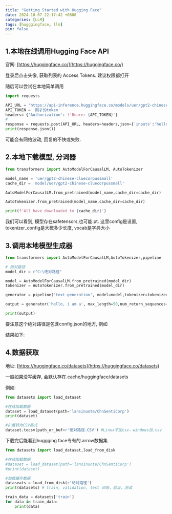 ```yaml
---
title: "Getting Started with Hugging Face"
date: 2024-10-07 22:17:42 +0800
categories: [LLM]
tags: [hugggingface, llm]
pin: false
---
```


## 1.本地在线调用Hugging Face API

官网: [https://huggingface.co/](https://huggingface.co/)

登录后点击头像, 获取列表的 Access Tokens. 建议权限都打开

随后可以尝试在本地简单调用

```python
import requests

API_URL = 'https://api-inference.huggingface.co/models/uer/gpt2-chinese-cluecorpussmall'
API_TOKEN = '刚才的token'
headers= {'Authorization': f'Bearer {API_TOKEN}'}
#
response = requests.post(API_URL, headers=headers,json={'inputs':'hello, hugging face'})
print(response.json())
```

可能会有网络波动, 回复的不快或失败.

## 2.本地下载模型, 分词器

```python
from transformers import AutoModelForCausalLM, AutoTokenizer

model_name = 'uer/gpt2-chinese-cluecorpussmall'
cache_dir = 'model/uer/gpt2-chinese-cluecorpussmall'

AutoModelForCausalLM.from_pretrained(model_name,cache_dir=cache_dir)

AutoTokenizer.from_pretrained(model_name,cache_dir=cache_dir)

print(f'All have downloaded to {cache_dir}')
```

我们可以看到, 模型存在safetensors,也可能.pt. 这里config是设置, tokenizer_config是大概多少长度, vocab是字典大小

## 3.调用本地模型生成器

```python
from transformers import AutoModelForCausalLM,AutoTokenizer,pipeline

# 绝对路径
model_dir = r"C:\绝对路径"

model = AutoModelForCausalLM.from_pretrained(model_dir)
tokenizer = AutoTokenizer.from_pretrained(model_dir)

generator = pipeline('text-generation', model=model,tokenizer=tokenizer,device='cpu')

output = generator('hello, i am a', max_length=50,num_return_sequences=1)

print(output)
```

要注意这个绝对路径是包含config.json的地方, 例如

结果如下:

## 4.数据获取

地址: [https://huggingface.co/datasets](https://huggingface.co/datasets)

一般如果没写缓存, 会默认存在.cache/huggingface/datasets

例如:

```python
from datasets import load_dataset

#在线加载数据
dataset = load_dataset(path='lansinuote/ChnSentiCorp')
print(dataset)

#扩展转为CSV格式
dataset.tocsv(path_or_buf=r'绝对路径.CSV') #Linux不加csv，windows加.csv
```

下载完后能看到huggging face专有的.arrow数据集

```python
from datasets import load_dataset,load_from_disk

#在线加载数据
#dataset = load_dataset(path='lansinuote/ChnSentiCorp')
#print(dataset)

#加载缓存数据
dataseats = load_from_disk(r'绝对路径')
print(datasets) # train, validation, test 训练，验证，测试

train_data = datasets['train']
for data in train_data:
    print(data)
```
